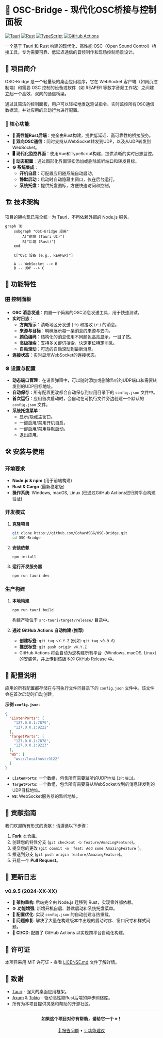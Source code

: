 # 🎵 OSC-Bridge - 现代化OSC桥接与控制面板

[![Tauri](https://img.shields.io/badge/Tauri-FFC131?style=for-the-badge&logo=Tauri&logoColor=white)](https://tauri.app/)
[![Rust](https://img.shields.io/badge/Rust-000000?style=for-the-badge&logo=rust&logoColor=white)](https://www.rust-lang.org/)
[![TypeScript](https://img.shields.io/badge/TypeScript-007ACC?style=for-the-badge&logo=typescript&logoColor=white)](https://www.typescriptlang.org/)
[![GitHub Actions](https://img.shields.io/github/actions/workflow/status/GohardSGG/OSC-Bridge/release.yml?style=for-the-badge&logo=githubactions)](https://github.com/GohardSGG/OSC-Bridge/actions/workflows/release.yml)

一个基于 Tauri 和 Rust 构建的现代化、高性能 OSC（Open Sound Control）桥接工具，专为需要可靠、低延迟通信的音频制作和现场控制场景设计。

## 📖 项目简介

OSC-Bridge 是一个轻量级的桌面应用程序，它在 WebSocket 客户端（如网页控制端）和需要 OSC 控制的设备或软件（如 REAPER 等数字音频工作站）之间建立起一个高效、双向的通信桥梁。

通过其简洁的控制面板，用户可以轻松地发送测试指令、实时监控所有OSC通信数据流，并对应用的启动行为进行配置。

### 🎯 核心功能

- **🚀 高性能Rust后端**：完全由Rust构建，提供低延迟、高可靠性的桥接服务。
- **🔄 双向OSC通信**：同时支持从WebSocket转发到UDP，以及从UDP转发到WebSocket。
- **🖥️ 现代化监控界面**：使用Vue和TypeScript构建，提供清晰的实时日志监控。
- **🔧 动态配置**：通过图形化界面轻松添加或删除监听端口和转发目标。
- **⚙️ 系统集成**：
  - **开机自启**：可配置应用随系统自动启动。
  - **静默启动**：启动时自动隐藏主窗口，仅在后台运行。
  - **系统托盘**：提供托盘图标，方便快速访问和控制。

## 🏗️ 技术架构

项目的架构现已完全统一为 Tauri，不再依赖外部的 Node.js 服务。

```mermaid
graph TD
    subgraph "OSC-Bridge 应用"
        A["前端 (Tauri UI)"]
        B["后端 (Rust)"]
    end

    C["OSC 设备 (e.g., REAPER)"]

    A -- WebSocket --> B
    B -- UDP --> C
```

## 🚀 功能特性

### 🎛️ 控制面板
- **OSC 消息发送**：内置一个简易的OSC消息发送工具，用于快速测试。
- **实时日志**：
    - **方向指示**：清晰地区分发送 (→) 和接收 (←) 的消息。
    - **来源与目标**：明确展示每一条消息的来源与去向。
    - **颜色编码**：结构化的消息使用不同颜色高亮显示，一目了然。
    - **高级搜索**：支持多关键词搜索，快速定位特定消息。
    - **自动滚动**：可选的自动滚动到最新消息。
- **连接状态**：实时显示WebSocket的连接状态。

### ⚙️ 设置与配置
- **动态端口管理**：在设置弹窗中，可以随时添加或删除监听的UDP端口和需要转发到的UDP目标地址。
- **自动保存**：所有配置更改都会自动保存到应用目录下的 `config.json` 文件中。
- **首次运行**：应用首次启动时，会自动在可执行文件旁边创建一个默认的 `config.json` 文件。
- **系统托盘菜单**：
  - 显示/隐藏主窗口。
  - 一键启用/禁用开机自启。
  - 一键启用/禁用静默启动。
  - 退出应用。

## 🛠️ 安装与使用

### 环境要求
- **Node.js & npm** (用于前端构建)
- **Rust & Cargo** (最新稳定版)
- **操作系统**: Windows, macOS, Linux (已通过GitHub Actions进行跨平台构建验证)

### 开发模式

1. **克隆项目**
   ```bash
   git clone https://github.com/GohardSGG/OSC-Bridge.git
   cd OSC-Bridge
   ```

2. **安装依赖**
   ```bash
   npm install
   ```

3. **运行开发服务器**
   ```bash
   npm run tauri dev
   ```

### 生产构建

1. **本地构建**
   ```bash
   npm run tauri build
   ```
   构建产物位于 `src-tauri/target/release/` 目录中。

2. **通过 GitHub Actions 自动构建 (推荐)**
   - **创建标签**: `git tag vX.Y.Z` (例如: `git tag v0.9.6`)
   - **推送标签**: `git push origin vX.Y.Z`
   - GitHub Actions 将会自动为您构建所有平台（Windows, macOS, Linux）的安装包，并上传到该版本的 GitHub Release 中。

## 🔧 配置说明

应用的所有配置都存储在与可执行文件同目录下的 `config.json` 文件中。该文件会在首次启动时自动创建。

**示例 `config.json`:**
```json
{
  "ListenPorts": [
    "127.0.0.1:7879",
    "127.0.0.1:9222"
  ],
  "TargetPorts": [
    "127.0.0.1:7878",
    "127.0.0.1:9223"
  ],
  "WS": [
    "ws://localhost:9122"
  ]
}
```

- **`ListenPorts`**: 一个数组，包含所有需要监听的UDP地址 (`IP:端口`)。
- **`TargetPorts`**: 一个数组，包含所有需要将从WebSocket收到的消息转发到的UDP目标地址。
- **`WS`**: WebSocket服务器的监听地址。

## 🤝 贡献指南

我们欢迎所有形式的贡献！请遵循以下步骤：

1. **Fork** 本仓库。
2. 创建您的特性分支 (`git checkout -b feature/AmazingFeature`)。
3. 提交您的更改 (`git commit -m 'feat: Add some AmazingFeature'`)。
4. 推送到分支 (`git push origin feature/AmazingFeature`)。
5. 开启一个 **Pull Request**。

## 📝 更新日志

### v0.9.5 (2024-XX-XX)
- 🚀 **架构重构**: 后端完全由 Node.js 迁移到 Rust，实现零外部依赖。
- ⚙️ **功能增强**: 新增开机自启、静默启动和系统托盘菜单。
- 🔧 **配置优化**: 实现 `config.json` 的自动创建与热重载。
- 🐛 **问题修复**: 解决了大量在构建版本中出现的启动时序、窗口尺寸和样式问题。
- 🤖 **CI/CD**: 配置了 GitHub Actions 以实现跨平台自动化构建。

## 📄 许可证

本项目采用 MIT 许可证 - 查看 [LICENSE.md](LICENSE.md) 文件了解详情。

## 🙏 致谢

- [Tauri](https://tauri.app/) - 强大的桌面应用框架。
- [Axum](https://github.com/tokio-rs/axum) & [Tokio](https://tokio.rs/) - 驱动高性能Rust后端的异步网络库。
- 所有为本项目提供灵感和帮助的开源社区。

---

<div align="center">

**如果这个项目对你有帮助，请给它一个 ⭐！**

[🐛 报告问题](https://github.com/GohardSGG/OSC-Bridge/issues) • [💡 功能建议](https://github.com/GohardSGG/OSC-Bridge/issues)

</div>
